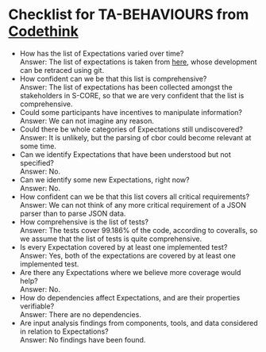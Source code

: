 # Checklist for TA-BEHAVIOURS from [Codethink](https://codethinklabs.gitlab.io/trustable/trustable/print_page.html)

* How has the list of Expectations varied over time? <br>
    Answer: The list of expectations is taken from [here](https://eclipse-score.github.io/score/main/modules/baselibs/json/docs/requirements/index.html), whose development can be retraced using git.
* How confident can we be that this list is comprehensive? <br>
    Answer:  The list of expectations has been collected amongst the stakeholders in S-CORE, so that we are very confident that the list is comprehensive.
* Could some participants have incentives to manipulate information? <br>
    Answer:  We can not imagine any reason.
* Could there be whole categories of Expectations still undiscovered? <br>
    Answer:  It is unlikely, but the parsing of cbor could become relevant at some time.
* Can we identify Expectations that have been understood but not specified? <br>
    Answer:  No.
* Can we identify some new Expectations, right now? <br>
    Answer:  No.
* How confident can we be that this list covers all critical requirements? <br>
    Answer:  We can not think of any more critical requirement of a JSON parser than to parse JSON data.
* How comprehensive is the list of tests? <br>
    Answer:  The tests cover 99.186% of the code, according to coveralls, so we assume that the list of tests is quite comprehensive.
* Is every Expectation covered by at least one implemented test? <br>
    Answer:  Yes, both of the expectations are covered by at least one implemented test.
* Are there any Expectations where we believe more coverage would help? <br>
    Answer: No.
* How do dependencies affect Expectations, and are their properties verifiable? <br>
    Answer: There are no dependencies.
* Are input analysis findings from components, tools, and data considered in relation to Expectations? <br>
    Answer:  No findings have been found.
